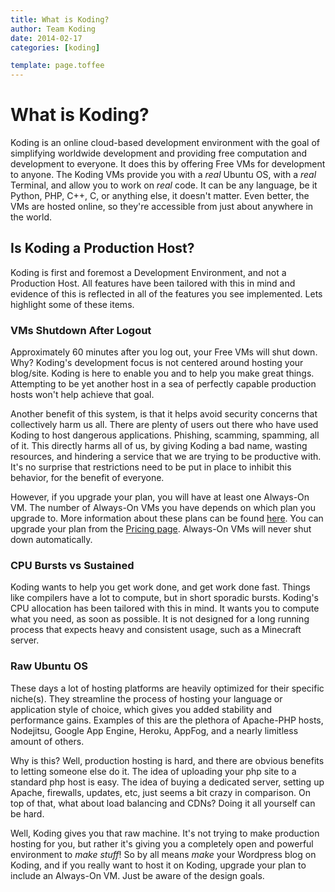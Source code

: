 ```yaml
---
title: What is Koding?
author: Team Koding
date: 2014-02-17
categories: [koding]

template: page.toffee
---
```


# What is Koding?

Koding is an online cloud-based development environment with the goal of 
simplifying worldwide development and providing free computation and 
development to everyone. It does this by offering Free VMs for development 
to anyone. The Koding VMs provide you with a _real_ Ubuntu OS, with a _real_ 
Terminal, and allow you to work on _real_ code. It can be any language, be 
it Python, PHP, C++, C, or anything else, it doesn't matter. Even better, 
the VMs are hosted online, so they're accessible from just about anywhere 
in the world.

## Is Koding a Production Host?

Koding is first and foremost a Development Environment, and not a Production 
Host. All features have been tailored with this in mind and evidence of this is 
reflected in all of the features you see implemented. Lets highlight some of 
these items.

### VMs Shutdown After Logout

Approximately 60 minutes after you log out, your Free VMs will shut down. Why? 
Koding's development focus is not centered around hosting your blog/site. 
Koding is here to enable you and to help you make great things. Attempting to 
be yet another host in a sea of perfectly capable production hosts won't help 
achieve that goal.

Another benefit of this system, is that it helps avoid security concerns that 
collectively harm us all. There are plenty of users out there who have used 
Koding to host dangerous applications. Phishing, scamming, spamming, all of it. 
This directly harms all of us, by giving Koding a bad name, wasting resources, 
and hindering a service that we are trying to be productive with. It's no 
surprise that restrictions need to be put in place to inhibit this behavior, 
for the benefit of everyone.

However, if you upgrade your plan, you will have at least one Always-On VM. The 
number of Always-On VMs you have depends on which plan you upgrade to. More 
information about these plans can be found [here](/guides/what-happens-upon-upgrade/). 
You can upgrade your plan from the [Pricing page](https://koding.com/Pricing). 
Always-On VMs will never shut down automatically.

### CPU Bursts vs Sustained

Koding wants to help you get work done, and get work done fast. Things like 
compilers have a lot to compute, but in short sporadic bursts. 
Koding's CPU allocation has been tailored with this in mind. It wants you to 
compute what you need, as soon as possible. It is not designed for a long 
running process that expects heavy and consistent usage, such as a 
Minecraft server.

### Raw Ubuntu OS

These days a lot of hosting platforms are heavily optimized for their specific 
niche(s). They streamline the process of hosting your language or application 
style of choice, which gives you added stability and performance gains. 
Examples of this are the plethora of Apache-PHP hosts, Nodejitsu, Google App 
Engine, Heroku, AppFog, and a nearly limitless amount of others.

Why is this? Well, production hosting is hard, and there are obvious benefits 
to letting someone else do it. The idea of uploading your php site to a 
standard php host is easy. The idea of buying a dedicated server, setting up 
Apache, firewalls, updates, etc, just seems a bit crazy in comparison. On top 
of that, what about load balancing and CDNs? Doing it all yourself can be hard.

Well, Koding gives you that raw machine. It's not trying to make production 
hosting for you, but rather it's giving you a completely open and powerful 
environment to _make stuff_! So by all means _make_ your Wordpress blog on 
Koding, and if you really want to host it on Koding, upgrade your plan to 
include an Always-On VM. Just be aware of the design goals.
